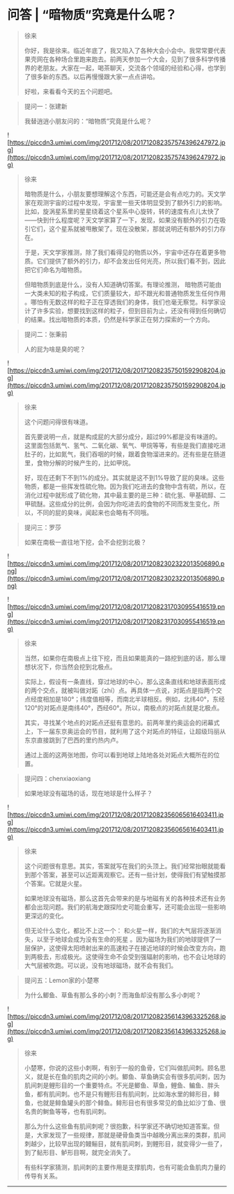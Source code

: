 # 问答 | “暗物质”究竟是什么呢？

> 徐来
> 
> 你好，我是徐来。临近年底了，我又陷入了各种大会小会中。我常常要代表果壳网在各种场合里跑来跑去。前两天参加一个大会，见到了很多科学传播界的老朋友。大家在一起，喝茶聊天，交流各个领域的经验和心得，也学到了很多新的东西。以后再慢慢跟大家一点点讲哈。
> 
> 好啦，来看看今天的五个问题吧。

> 提问一：张建新
> 
> 我替逍逍小朋友问的：“暗物质”究竟是什么呢？

![https://piccdn3.umiwi.com/img/201712/08/201712082357574396247972.jpg](https://piccdn3.umiwi.com/img/201712/08/201712082357574396247972.jpg)

> 徐来
> 
> 暗物质是什么，小朋友要想理解这个东西，可能还是会有点吃力的。天文学家在观测宇宙的过程中发现，宇宙里一些天体明显受到了额外引力的影响。比如，旋涡星系里的星星绕着这个星系中心旋转，转的速度有点儿太快了——快到什么程度呢？天文学家算了一下，发现，如果没有额外的引力在吸引它们，这个星系就被甩散架了。现在没散架，那就说明还有额外的引力存在。
> 
> 于是，天文学家推测，除了我们看得见的物质以外，宇宙中还存在着更多物质。它们提供了额外的引力，却不会发出任何光亮，所以我们看不到，因此把它们命名为暗物质。
> 
> 但暗物质到底是什么，没有人知道确切答案。有理论推测， 暗物质可能由一大类未知的粒子构成，它们质量较大，却不跟光和普通物质发生任何作用 。哪怕有无数这样的粒子正在穿透我们的身体，我们也毫无察觉。科学家设计了许多实验，想要找到这样的粒子，但到目前为止，还没有得到任何确切的结果。找出暗物质的本质，仍然是科学家正在努力探索的一个方向。

> 提问二：张秉前
> 
> 人的屁为啥是臭的呢？

![https://piccdn3.umiwi.com/img/201712/08/201712082357501592908204.jpg](https://piccdn3.umiwi.com/img/201712/08/201712082357501592908204.jpg)

> 徐来
> 
> 这个问题问得很有味道。
> 
> 首先要说明一点，就是构成屁的大部分成分，超过99%都是没有味道的。这里面包括氮气、氢气、二氧化碳、氧气、甲烷等等，有些是我们直接吃进肚子的，比如氮气，我们吞咽的时候，跟着食物溜进来的。还有些是在肠道里，食物分解的时候产生的，比如甲烷。
> 
> 好，现在还剩下不到1%的成分。其实就是这不到1%导致了屁的臭味。这些物质，都是一些挥发性硫化物。因为我们吃进去的食物中含有硫，所以，在消化过程中就形成了硫化物，其中最主要的是三种：硫化氢、甲基硫醇、二甲硫醚。这些成分的比例，会因为你吃进去的食物的不同而发生变化，所以，不同的屁的臭味，闻起来也会略有不同哦。

> 提问三：罗莎
> 
> 如果在南极一直往地下挖，会不会挖到北极？

![https://piccdn3.umiwi.com/img/201712/08/201712082302322013506890.png](https://piccdn3.umiwi.com/img/201712/08/201712082302322013506890.png)

![https://piccdn3.umiwi.com/img/201712/08/201712082317030955416519.png](https://piccdn3.umiwi.com/img/201712/08/201712082317030955416519.png)

> 徐来
> 
> 当然，如果你在南极点上往下挖，而且如果能真的一路挖到底的话，那么理想状况下，你当然会挖到北极点。
> 
> 实际上，假设有一条直线，穿过地球的中心，那么这条直线和地球表面形成的两个交点，就被叫做对跖（zhí）点。再具体一点说，对跖点是指两个交点经度相加是180°；纬度值相等，而南北半球相反。例如，北纬40°，东经120°的对跖点是南纬40°，西经60°。所以，南极点的对跖点就是北极点。
> 
> 其实，寻找某个地点的对跖点还挺有意思的。前两年里约奥运会的闭幕式上，下一届东京奥运会的节目，就利用了这个对跖点的特征，让超级玛丽从东京直接跳到了巴西的里约热内卢。
> 
> 通过上面的这两张地图，你可以看到地球上陆地各处对跖点大概所在的位置。

> 提问四：chenxiaoxiang
> 
> 如果地球没有磁场的话，现在地球是什么样子？

![https://piccdn3.umiwi.com/img/201712/08/201712082356065616403411.jpg](https://piccdn3.umiwi.com/img/201712/08/201712082356065616403411.jpg)

> 徐来
> 
> 这个问题很有意思。其实，答案就写在我们的头顶上。我们经常抬眼就能看到那个答案，甚至可以近距离观察它。还有一些计划，使得我们有望触摸那个答案。它就是火星。
> 
> 如果地球没有磁场，那么这首先会带来的是与地磁有关的各种技术还有业务都会出现问题。我们的航海史跟探险史可能会重写，还可能会出现一些影响更深远的变化。
> 
> 但无论什么变化，都比不上这一个： 和火星一样，我们的大气层将逐渐消失，以至于地球会成为没有生命的死星 。因为磁场为我们的地球提供了一层保护，这使得太阳喷射出来的高速粒子在接近地球的时候会改变方向，跑到两极去，形成极光。这使得生命不会受到强辐射的影响，也不会让地球的大气层被吹跑。可以说，没有地球磁场，就不会有我们。    

> 提问五：Lemon家的小楚寒
> 
> 为什么鲫鱼、草鱼有那么多的小刺？而海鱼却没有那么多小刺呢？

![https://piccdn3.umiwi.com/img/201712/08/201712082356143963325268.jpg](https://piccdn3.umiwi.com/img/201712/08/201712082356143963325268.jpg)

> 徐来
> 
> 小楚寒，你说的这些小刺啊，有别于一般的鱼骨，它们叫做肌间刺。顾名思义，就是长在鱼的肌肉之间的小刺。鲫鱼、草鱼确实会有很多肌间刺，因为肌间刺是鲤形目的一个重要特点。不光是鲫鱼、草鱼，鲤鱼、鳊鱼、胖头鱼，都有肌间刺。也不是只有鲤形目有肌间刺，比如海水里的鲱形目，鲱鱼，也就是鲱鱼罐头的那个鲱鱼。鲱形目也有很多常见的鱼比如沙丁鱼、很名贵的鲥鱼等等，也有肌间刺。
> 
> 那么为什么这些鱼有肌间刺呢？很抱歉，科学家还不确切地知道答案。但是，大家发现了一些规律，那就是硬骨鱼类当中越晚分离出来的类群，肌间刺越少，比较早出现的鳗鲡目，就有肌间刺，到鲤形目，就变得少一些了，到了鲇形目、鲈形目啊，就完全消失了。
> 
> 有些科学家猜测，肌间刺的主要作用是支撑肌肉，也有可能会鱼肌肉力量的传导有关系。

---

